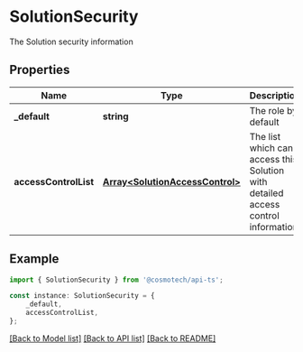 # SolutionSecurity

The Solution security information

## Properties

Name | Type | Description | Notes
------------ | ------------- | ------------- | -------------
**_default** | **string** | The role by default | [default to undefined]
**accessControlList** | [**Array&lt;SolutionAccessControl&gt;**](SolutionAccessControl.md) | The list which can access this Solution with detailed access control information | [default to undefined]

## Example

```typescript
import { SolutionSecurity } from '@cosmotech/api-ts';

const instance: SolutionSecurity = {
    _default,
    accessControlList,
};
```

[[Back to Model list]](../README.md#documentation-for-models) [[Back to API list]](../README.md#documentation-for-api-endpoints) [[Back to README]](../README.md)
